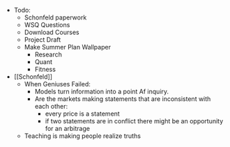 - Todo:
    - Schonfeld paperwork
    - WSQ Questions
    - Download Courses
    - Project Draft
    - Make Summer Plan Wallpaper
        - Research
        - Quant
        - Fitness
- [[Schonfeld]]
    - When Geniuses Failed:
        - Models turn information into a point Af inquiry.
        - Are the markets making statements that are  inconsistent with each other:
            - every price is a statement
            - if two statements are in conflict there might be an opportunity for an arbitrage
    - Teaching is making people realize truths
